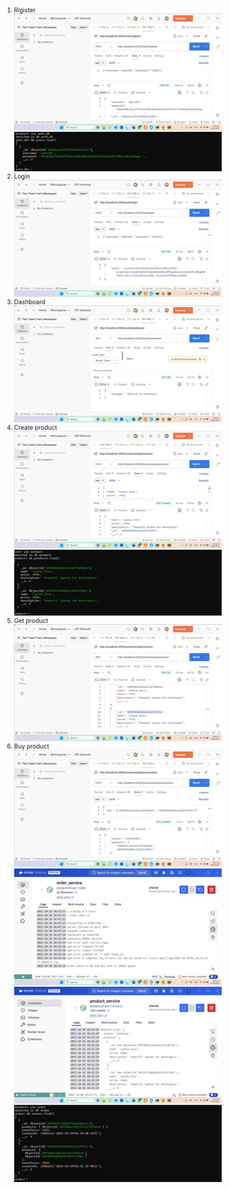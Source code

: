 1. Rigister
   ![alt text](public/img/1.jpg)
   ![alt text](public/img/2.jpg)
2. Login
   ![alt text](public/img/3.jpg)
3. Dashboard
   ![alt text](public/img/4.jpg)
4. Create product
   ![alt text](public/img/5.jpg)
   ![alt text](public/img/6.jpg)
5. Get product
   ![alt text](public/img/7.jpg)
6. Buy product
   ![alt text](public/img/8.jpg)
   ![alt text](public/img/9.jpg)
   ![alt text](public/img/10.jpg)
   ![alt text](public/img/11.jpg)